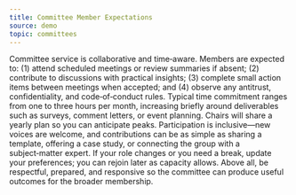```yaml
---
title: Committee Member Expectations
source: demo
topic: committees
---
```


Committee service is collaborative and time‑aware. Members are expected to: (1) attend scheduled meetings or review summaries if absent; (2) contribute to discussions with practical insights; (3) complete small action items between meetings when accepted; and (4) observe any antitrust, confidentiality, and code‑of‑conduct rules. Typical time commitment ranges from one to three hours per month, increasing briefly around deliverables such as surveys, comment letters, or event planning. Chairs will share a yearly plan so you can anticipate peaks. Participation is inclusive—new voices are welcome, and contributions can be as simple as sharing a template, offering a case study, or connecting the group with a subject‑matter expert. If your role changes or you need a break, update your preferences; you can rejoin later as capacity allows. Above all, be respectful, prepared, and responsive so the committee can produce useful outcomes for the broader membership.
